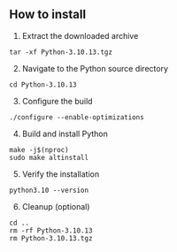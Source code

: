 ## How to install

1. Extract the downloaded archive

```
tar -xf Python-3.10.13.tgz
```

2. Navigate to the Python source directory
```
cd Python-3.10.13
```
3. Configure the build
```
./configure --enable-optimizations
```
4. Build and install Python
```
make -j$(nproc)
sudo make altinstall
```
5. Verify the installation
```
python3.10 --version
```

6. Cleanup (optional)
```
cd ..
rm -rf Python-3.10.13
rm Python-3.10.13.tgz
```